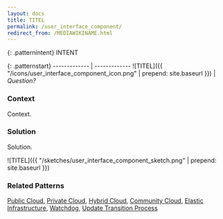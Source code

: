 ```yaml
---
layout: docs
title: TITEL
permalink: /user_interface_component/
redirect_from: /MEDIAWIKINAME.html
---
```


{: .patternintent}
INTENT

{: .patternstart}
------------- | -------------
![TITEL]({{ "/icons/user_interface_component_icon.png" | prepend: site.baseurl }})  | *Question?*

### Context

Context.

### Solution

Solution.
 
![TITEL]({{ "/sketches/user_interface_component_sketch.png" | prepend: site.baseurl }})

### Related Patterns
[Public Cloud](/public_cloud/), [Private Cloud](/private_cloud/), [Hybrid Cloud](/hybrid_cloud/), [Community Cloud](/community_cloud/), [Elastic Infrastructure](/elastic_infrastructure/), [Watchdog](/watchdog/), [Update Transition Process](/update_transition_process/)